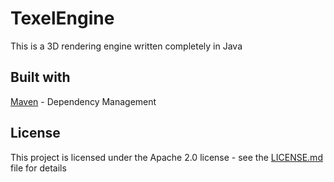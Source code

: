 # TexelEngine
This is a 3D rendering engine written completely in Java

## Built with
[Maven](https://maven.apache.org/) - Dependency Management

## License
This project is licensed under the Apache 2.0 license - see the [LICENSE.md](LICENSE.md) file for details

